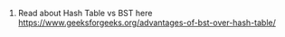 1. Read about Hash Table vs BST here https://www.geeksforgeeks.org/advantages-of-bst-over-hash-table/
